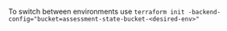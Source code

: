 To switch between environments use `terraform init -backend-config="bucket=assessment-state-bucket-<desired-env>"`

